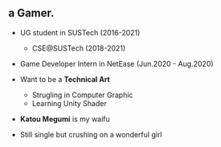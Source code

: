 ## a Gamer.

* UG student in SUSTech (2016-2021)
  * CSE@SUSTech (2018-2021)
  
* Game Developer Intern in NetEase (Jun.2020 - Aug.2020)

* Want to be a **Technical Art**
  * Strugling in Computer Graphic
  * Learning Unity Shader

* **Katou Megumi** is my waifu
* Still single but crushing on a wonderful girl



<!--
**DiogerChen/DiogerChen** is a ✨ _special_ ✨ repository because its `README.md` (this file) appears on your GitHub profile.

Here are some ideas to get you started:

- 🔭 I’m currently working on ...
- 🌱 I’m currently learning ...
- 👯 I’m looking to collaborate on ...
- 🤔 I’m looking for help with ...
- 💬 Ask me about ...
- 📫 How to reach me: ...
- 😄 Pronouns: ...
- ⚡ Fun fact: ...
-->
